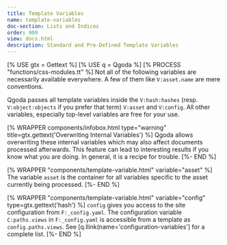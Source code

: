 ```yaml
---
title: Template Variables
name: template-variables
doc-section: Lists and Indices
order: 999
view: docs.html
description: Standard and Pre-Defined Template Variables
---
```

[% USE gtx = Gettext %]
[% USE q = Qgoda %]
[% PROCESS "functions/css-modules.tt" %]
Not all of the following variables are necessarily available everywhere.
A few of them like `V:asset.name` are mere conventions.

Qgoda passes all template variables inside the `V:hash:hashes` (resp. 
`V:object:objects` if
you prefer that term) `V:asset` and `V:config`.  All other
variables, especially top-level variables are free for your use.

[% WRAPPER components/infobox.html
   type="warning" title=gtx.gettext('Overwriting Internal Variables') %]
Qgoda allows overwriting these internal variables which may also affect
documents processed afterwards.  This feature can lead to interesting
results if you know what you are doing.  In general, it is a recipe
for trouble.
[%- END %]

[% WRAPPER "components/template-variable.html"
   variable="asset" %]
The variable `asset` is the container for all variables specific to
the asset currently being processed.
[%- END %]

[% WRAPPER "components/template-variable.html"
   variable="config" type=gtx.gettext('hash') %]
<code>config</code> gives you access to the site configuration from `F:_config.yaml`.
The configuration variable `C:paths.views` in `F:_config.yaml` is
accessible from a template as `config.paths.views`.  See
[q.llink(name='configuration-variables'] for a complete list.
[%- END %]
